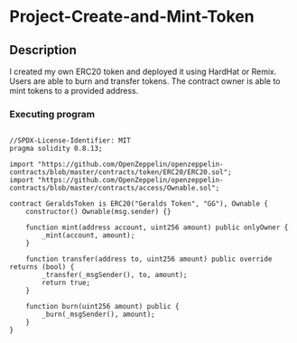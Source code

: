 # Project-Create-and-Mint-Token

## Description

I created my own ERC20 token and deployed it using HardHat or Remix. Users are able to burn and transfer tokens. The contract owner is able to mint tokens to a provided address.

### Executing program


```

//SPDX-License-Identifier: MIT
pragma solidity 0.8.13;

import "https://github.com/OpenZeppelin/openzeppelin-contracts/blob/master/contracts/token/ERC20/ERC20.sol";
import "https://github.com/OpenZeppelin/openzeppelin-contracts/blob/master/contracts/access/Ownable.sol";

contract GeraldsToken is ERC20("Geralds Token", "GG"), Ownable {
    constructor() Ownable(msg.sender) {}

    function mint(address account, uint256 amount) public onlyOwner {
        _mint(account, amount);
    }

    function transfer(address to, uint256 amount) public override returns (bool) {
        _transfer(_msgSender(), to, amount);
        return true;
    }

    function burn(uint256 amount) public {
        _burn(_msgSender(), amount);
    }
}



```

